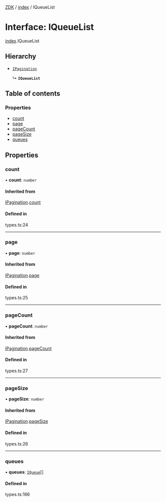 [ZDK](../README.md) / [index](../modules/index.md) / IQueueList

# Interface: IQueueList

[index](../modules/index.md).IQueueList

## Hierarchy

- [`IPagination`](index.IPagination.md)

  ↳ **`IQueueList`**

## Table of contents

### Properties

- [count](index.IQueueList.md#count)
- [page](index.IQueueList.md#page)
- [pageCount](index.IQueueList.md#pagecount)
- [pageSize](index.IQueueList.md#pagesize)
- [queues](index.IQueueList.md#queues)

## Properties

### count

• **count**: `number`

#### Inherited from

[IPagination](index.IPagination.md).[count](index.IPagination.md#count)

#### Defined in

types.ts:24

___

### page

• **page**: `number`

#### Inherited from

[IPagination](index.IPagination.md).[page](index.IPagination.md#page)

#### Defined in

types.ts:25

___

### pageCount

• **pageCount**: `number`

#### Inherited from

[IPagination](index.IPagination.md).[pageCount](index.IPagination.md#pagecount)

#### Defined in

types.ts:27

___

### pageSize

• **pageSize**: `number`

#### Inherited from

[IPagination](index.IPagination.md).[pageSize](index.IPagination.md#pagesize)

#### Defined in

types.ts:26

___

### queues

• **queues**: [`IQueue`](index.IQueue.md)[]

#### Defined in

types.ts:166
